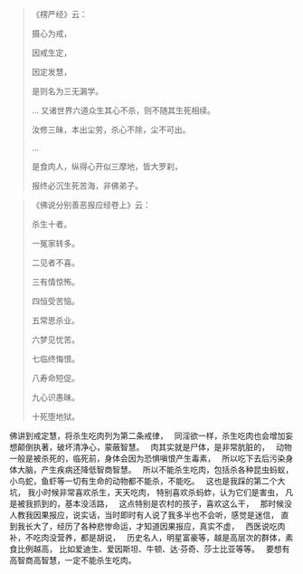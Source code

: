 > 《楞严经》云： 
> 
> 摄心为戒，
> 
> 因戒生定，
> 
> 因定发慧，
> 
> 是则名为三无漏学。
> 
> ... 又诸世界六道众生其心不杀，则不随其生死相续。
> 
> 汝修三昧，本出尘劳，杀心不除，尘不可出。
> 
> ...
> 
> 是食肉人，纵得心开似三摩地，皆大罗刹，
> 
> 报终必沉生死苦海，非佛弟子。


> 《佛说分别善恶报应经卷上》云：
> 
> 杀生十者。
> 
> 一冤家转多。
> 
> 二见者不喜。
> 
> 三有情惊怖。
> 
> 四恒受苦恼。
> 
> 五常思杀业。
> 
> 六梦见忧苦。
> 
> 七临终悔恨。
> 
> 八寿命短促。
> 
> 九心识愚昧。
> 
> 十死堕地狱。

佛讲到戒定慧，将杀生吃肉列为第二条戒律，
&nbsp;
同淫欲一样，杀生吃肉也会增加妄想颠倒执著，破坏清净心，蒙蔽智慧。
&nbsp;
肉其实就是尸体，是非常肮脏的，
&nbsp;
动物一般是被杀死的，临死前，身体会因为恐惧嗔恨产生毒素，
&nbsp;
所以吃下去后污染身体大脑，产生疾病还降低智商智慧。
&nbsp;
所以不能杀生吃肉，包括杀各种昆虫蚂蚁，小鸟蛇，鱼虾等一切有生命的动物都不能杀，不能吃。
&nbsp;
这也是我踩的第二个大坑，
我小时候非常喜欢杀生，天天吃肉，
特别喜欢杀蚂蚱，认为它们是害虫，
凡是被我抓到的，基本没活路，
&nbsp;
这点特别是农村的孩子，喜欢这么干，
&nbsp;
那时候没人教我因果报应，说实话，当时即时有人说了我多半也不会听，感觉是迷信，
直到我长大了，经历了各种悲惨命运，才知道因果报应，真实不虚，
&nbsp;
西医说吃肉补，不吃肉没营养，都是胡说，
&nbsp;
历史名人，明星富豪等，越是高层次的群体，素食比例越高，
比如爱迪生、爱因斯坦、牛顿、达·芬奇、莎士比亚等等。
&nbsp;
要想有高智商高智慧，一定不能杀生吃肉。




